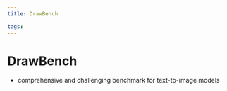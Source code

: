 ```yaml
---
title: DrawBench

tags: 
---
```


# DrawBench
- comprehensive and challenging benchmark for text-to-image models
























